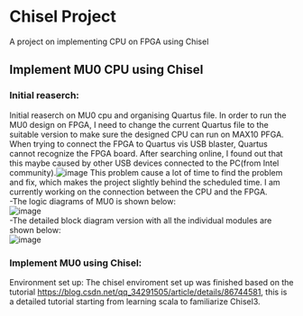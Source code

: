 # Chisel Project 

A project on implementing CPU on FPGA using Chisel  

## Implement MU0 CPU using Chisel
### Initial reaserch:
Initial reaserch on MU0 cpu and organising Quartus file. In order to run the MU0 design on FPGA, I need to change the current Quartus file to the suitable version to make sure the designed CPU can run on MAX10 PFGA. When trying to connect the FPGA to Quartus vis USB blaster, Quartus cannot recognize the FPGA board. After searching online, I found out that this maybe caused by other USB devices connected to the PC(from Intel community).![image](https://user-images.githubusercontent.com/59866887/124550922-ff393580-de63-11eb-8a4a-ea62713121fc.png) This problem cause a lot of time to find the problem and fix, which makes the project slightly behind the scheduled time. I am currently working on the connection between the CPU and the FPGA.  
-The logic diagrams of MU0 is shown below:  
![image](https://user-images.githubusercontent.com/59866887/126938739-4815c741-feed-448c-a997-710c2fb807d2.png)  
-The detailed block diagram version with all the individual modules are shown below:  
![image](https://user-images.githubusercontent.com/59866887/126939010-83d284b1-9fda-4c96-a3f3-74bcb8cad541.png)

### Implement MU0 using Chisel:
Environment set up:
The chisel enviroment set up was finished based on the tutorial https://blog.csdn.net/qq_34291505/article/details/86744581, this is a detailed tutorial starting from learning scala to familiarize Chisel3.  

